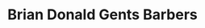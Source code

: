 ---
title: "Brian Donald Gents Barbers"
url: /edinburgh/brian-donald-gents-barbers/
shop: Friseur
---